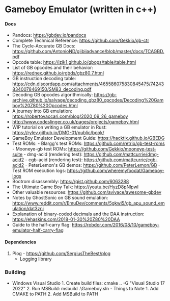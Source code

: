 # Gameboy Emulator (written in c++)

#### Docs
- Pandocs: https://gbdev.io/pandocs
- Complete Technical Reference: https://github.com/Gekkio/gb-ctr
- The Cycle-Accurate GB Docs: https://github.com/AntonioND/giibiiadvance/blob/master/docs/TCAGBD.pdf
- Opcode table: https://izik1.github.io/gbops/table/table.html
- List of GB opcodes and their behavior: https://rednex.github.io/rgbds/gbz80.7.html
- GB instruction decoding table: https://cdn.discordapp.com/attachments/465586075830845475/742438340078469150/SM83_decoding.pdf
- Decoding GB opcodes algorithmically: https://gb-archive.github.io/salvage/decoding_gbz80_opcodes/Decoding%20Gamboy%20Z80%20Opcodes.html
- A journey into GB emulation: https://robertovaccari.com/blog/2020_09_26_gameboy
- http://www.codeslinger.co.uk/pages/projects/gameboy.html
- WIP tutorial on writing a GB emulator in Rust: https://rylev.github.io/DMG-01/public/book/
- GameBoy Emulator Development Guide: https://hacktix.github.io/GBEDG
- Test ROMs:
        - Blargg's test ROMs: https://github.com/retrio/gb-test-roms
        - Mooneye-gb test ROMs: https://github.com/Gekkio/mooneye-test-suite
        - dmg-acid (rendering test): https://github.com/mattcurrie/dmg-acid2
        - cgb-acid (rendering test): https://github.com/mattcurrie/cgb-acid2
        - PeterLemon's GB demos: https://github.com/PeterLemon/GB
        - Test ROM execution logs: https://github.com/wheremyfoodat/Gameboy-logs
- Bootrom disassembly: https://gist.github.com/6063288
- The Ultimate Game Boy Talk: https://youtu.be/HyzD8pNlpwI
- Other valuable resources: https://github.com/avivace/awesome-gbdev
- Notes by GhostSonic on GB sound emulation: https://www.reddit.com/r/EmuDev/comments/5gkwi5/gb_apu_sound_emulation/dat3zni
- Explanation of binary-coded decimals and the DAA instruction: https://ehaskins.com/2018-01-30%20Z80%20DAA
- Guide to the half-carry flag: https://robdor.com/2016/08/10/gameboy-emulator-half-carry-flag

#### Dependencies
1. Plog - https://github.com/SergiusTheBest/plog
	- Logging library

### Building
- Windows Visual Studio
        1. Create build files: cmake .. -G "Visual Studio 17 2022"
        2. Run MSBuild: msbuild .\Gameboy.sln
        - Things to Note
                1. Add CMAKE to PATH
                2. Add MSBuild to PATH